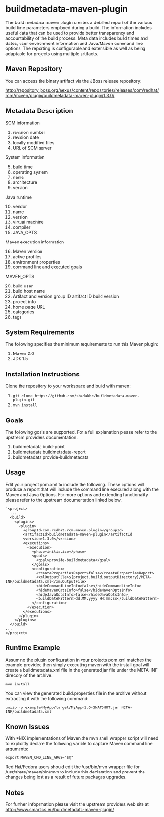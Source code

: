 buildmetadata-maven-plugin
==========================

The build metadata maven plugin creates a detailed report of the various build time parameters employed during a build.
The information includes useful data that can be used to provide better transparency and accountability of the build
process. Meta data includes build times and dates, user environment information and Java/Maven command line options.
The reporting is configurable and extensible as well as being adaptable for projects using multiple artifacts.

Maven Repository
----------------
You can access the binary artifact via the JBoss release repository:

http://repository.jboss.org/nexus/content/repositories/releases/com/redhat/rcm/maven/plugin/buildmetadata-maven-plugin/1.3.0/

Metadata Description
--------------------

SCM information

1. revision number
2. revision date
3. locally modified files
4. URL of SCM server

System information

5. build time
6. operating system
7. name
8. architecture
9. version

Java runtime

10. vendor
11. name
12. version
13. virtual machine
14. compiler
15. JAVA_OPTS

Maven execution information

16. Maven version
17. active profiles
18. environment properties
19. command line and executed goals

MAVEN_OPTS

20. build user
21. build host name
22. Artifact and version
        group ID
        artifact ID
        build version
23. project info
24. home page URL
25. categories
26. tags

System Requirements
-------------------
The following specifies the minimum requirements to run this Maven plugin:

1.  Maven 2.0
2.  JDK 1.5

Installation Instructions
-------------------------
Clone the repository to your workspace and build with maven:

1. `git clone https://github.com/sbadakhc/buildmetadata-maven-plugin.git`
2. `mvn install`

Goals
-----
The following goals are supported.  For a full explanation please refer to the upstream providers documentation. 

1. buildmetadata:build-point
2. buildmetadata:buildmetadata-report
3. buildmetadata:provide-buildmetadata
                
Usage
-----

Edit your project pom.xml to include the following.  These options will produce a report that will include the command
line executed along with the Maven and Java Options.  For more options and extending functionality please refer to the 
upstream documentation linked below.

    '<project>  
      ...
      <build>
        <plugins>
          <plugin>
            <groupId>com.redhat.rcm.maven.plugin</groupId>
            <artifactId>buildmetadata-maven-plugin</artifactId
            <version>1.3.0</version>
            <executions>
              <execution>
                <phase>initialize</phase>
                <goals>
                  <goal>provide-buildmetadata</goal>
                </goals>
                <configuration>
                  <createPropertiesReport>false</createPropertiesReport>
                  <xmlOutputFile>${project.build.outputDirectory}/META-INF/buildmetadata.xml</xmlOutputFile>
                  <hideCommandLineInfo>false</hideCommandLineInfo>
                  <hideMavenOptsInfo>false</hideMavenOptsInfo>
                  <hideJavaOptsInfo>false</hideJavaOptsInfo>
                  <buildDatePattern>dd.MM.yyyy HH:mm:ss</buildDatePattern>
                </configuration>
              </execution>
            </executions>
          </plugin>
        </plugins>
      </build>
    ...
    </project>

Runtime Example
-------

Assuming the plugin configuration in your projects pom.xml matches the example provided then simply executing maven with
the install goal will create a buildmetadata.xml file in the generated jar file under the META-INF direcory of the
archive.

`mvn install`

You can view the generated build.properties file in the archive without extracting it with the following command:

`unzip -p example/MyApp/target/MyApp-1.0-SNAPSHOT.jar META-INF/buildmetadata.xml`

Known Issues
------------

With *NIX implementations of Maven the mvn shell wrapper script will need to explicitly declare the following varible 
to capture Maven command line arguments:

    export MAVEN_CMD_LINE_ARGS="$@"

Red Hat/Fedora users should edit the /usr/bin/mvn wrapper file for /usr/share/maven/bin/mvn to include this declaration
and prevent the changes being lost as a result of future packages upgrades.

Notes
-----

For further infoprmation please visit the upstream providers web site at 
http://www.smartics.eu/buildmetadata-maven-plugin/

